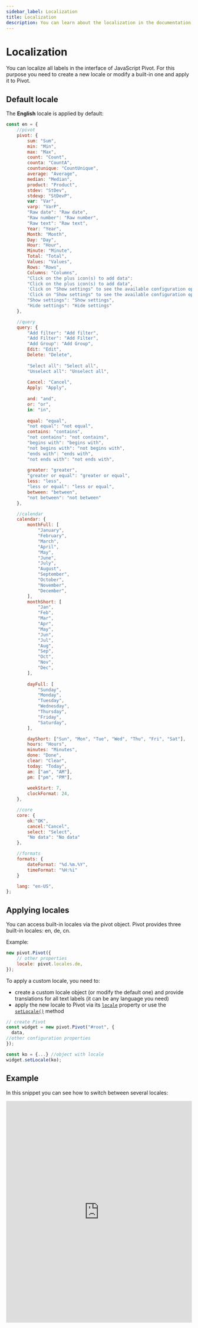 ```yaml
---
sidebar_label: Localization
title: Localization
description: You can learn about the localization in the documentation of the DHTMLX JavaScript Pivot library. Browse developer guides and API reference, try out code examples and live demos, and download a free 30-day evaluation version of DHTMLX Pivot.
---
```


# Localization

You can localize all labels in the interface of JavaScript Pivot. For this purpose you need to create a new locale or modify a built-in one and apply it to Pivot.

## Default locale

The **English** locale is applied by default:

~~~jsx
const en = {
    //pivot
    pivot: {
        sum: "Sum",
        min: "Min",
        max: "Max",
        count: "Count",
        counta: "CountA",
        countunique: "CountUnique",
        average: "Average",
        median: "Median",
        product: "Product",
        stdev: "StDev",
        stdevp: "StDevP",
        var: "Var",
        varp: "VarP",
        "Raw date": "Raw date",
        "Raw number": "Raw number",
        "Raw text": "Raw text",
        Year: "Year",
        Month: "Month",
        Day: "Day",
        Hour: "Hour",
        Minute: "Minute",
        Total: "Total",
        Values: "Values",
        Rows: "Rows",
        Columns: "Columns",
        "Click on the plus icon(s) to add data":
        "Click on the plus icon(s) to add data",
        'Click on "Show settings" to see the available configuration options':
        'Click on "Show settings" to see the available configuration options',
        "Show settings": "Show settings",
        "Hide settings": "Hide settings"
    },

    //query
    query: {
        "Add filter": "Add filter",
        "Add Filter": "Add Filter",
        "Add Group": "Add Group",
        Edit: "Edit",
        Delete: "Delete",
        
        "Select all": "Select all",
        "Unselect all": "Unselect all",
        
        Cancel: "Cancel",
        Apply: "Apply",
        
        and: "and",
        or: "or",
        in: "in",
        
        equal: "equal",
        "not equal": "not equal",
        contains: "contains",
        "not contains": "not contains",
        "begins with": "begins with",
        "not begins with": "not begins with",
        "ends with": "ends with",
        "not ends with": "not ends with",
        
        greater: "greater",
        "greater or equal": "greater or equal",
        less: "less",
        "less or equal": "less or equal",
        between: "between",
        "not between": "not between"
    },

    //calendar
    calendar: {
        monthFull: [
            "January",
            "February",
            "March",
            "April",
            "May",
            "June",
            "July",
            "August",
            "September",
            "October",
            "November",
            "December",
        ],
        monthShort: [
            "Jan",
            "Feb",
            "Mar",
            "Apr",
            "May",
            "Jun",
            "Jul",
            "Aug",
            "Sep",
            "Oct",
            "Nov",
            "Dec",
        ],
        
        dayFull: [
            "Sunday",
            "Monday",
            "Tuesday",
            "Wednesday",
            "Thursday",
            "Friday",
            "Saturday",
        ],

        dayShort: ["Sun", "Mon", "Tue", "Wed", "Thu", "Fri", "Sat"],
        hours: "Hours",
        minutes: "Minutes",
        done: "Done",
        clear: "Clear",
        today: "Today",
        am: ["am", "AM"],
        pm: ["pm", "PM"],
        
        weekStart: 7,
        clockFormat: 24,
    },

    //core
    core: {
        ok:"OK",
        cancel:"Cancel",
        select: "Select",
        "No data": "No data"
    },

    //formats
    formats: {
        dateFormat: "%d.%m.%Y",
        timeFormat: "%H:%i"
    }

    lang: "en-US",
};
~~~

## Applying locales

You can access built-in locales via the pivot object. Pivot provides three built-in locales: en, de, cn. 

Example:

~~~jsx
new pivot.Pivot({
    // other properties
    locale: pivot.locales.de,
});
~~~

To apply a custom locale, you need to:

- create a custom locale object (or modify the default one) and provide translations for all text labels (it can be any language you need)
- apply the new locale to Pivot via its [`locale`](/api/config/locale-property) property or use the [`setLocale()`](/api/methods/setlocale-method) method

~~~jsx
// create Pivot
const widget = new pivot.Pivot("#root", {
  data,
//other configuration properties
});

const ko = {...} //object with locale
widget.setLocale(ko);
~~~

## Example

In this snippet you can see how to switch between several locales:

<iframe src="https://snippet.dhtmlx.com/aj5zmxpv?mode=result" frameborder="0" class="snippet_iframe" width="100%" height="600"></iframe> 
